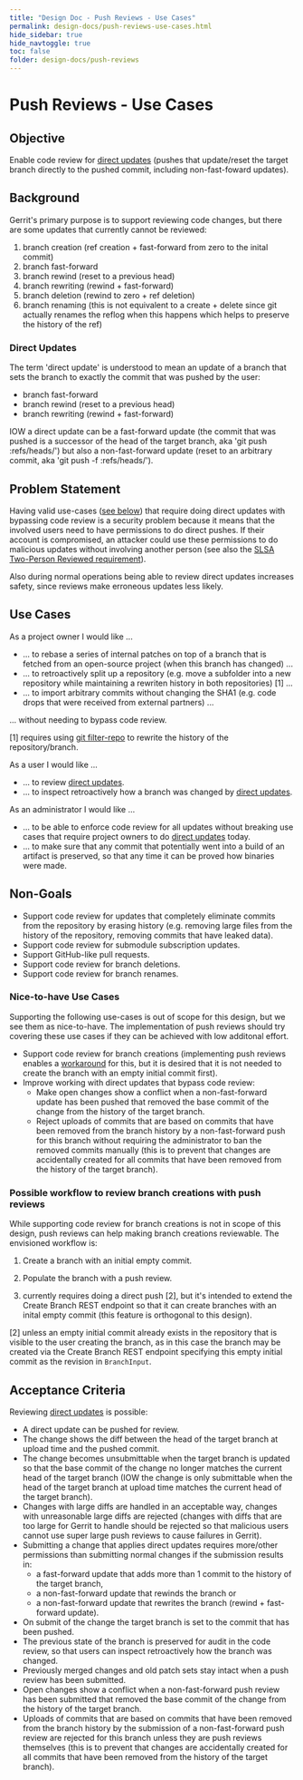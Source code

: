 ```yaml
---
title: "Design Doc - Push Reviews - Use Cases"
permalink: design-docs/push-reviews-use-cases.html
hide_sidebar: true
hide_navtoggle: true
toc: false
folder: design-docs/push-reviews
---
```


# Push Reviews - Use Cases

## <a id="objective">Objective

Enable code review for [direct updates](#direct-updates) (pushes that
update/reset the target branch directly to the pushed commit, including
non-fast-foward updates).

## <a id="background">Background

Gerrit's primary purpose is to support reviewing code changes, but there are
some updates that currently cannot be reviewed:

1. branch creation (ref creation + fast-forward from zero to the inital commit)
2. branch fast-forward
3. branch rewind (reset to a previous head)
4. branch rewriting (rewind + fast-forward)
5. branch deletion (rewind to zero + ref deletion)
6. branch renaming (this is not equivalent to a create + delete since git
   actually renames the reflog when this happens which helps to preserve the
   history of the ref)

### <a id="direct-updates">Direct Updates

The term 'direct update' is understood to mean an update of a branch that sets
the branch to exactly the commit that was pushed by the user:

* branch fast-forward
* branch rewind (reset to a previous head)
* branch rewriting (rewind + fast-forward)

IOW a direct update can be a fast-forward update (the commit that was pushed is
a successor of the head of the target branch, aka 'git push
<SHA1>:refs/heads/<branch>') but also a non-fast-forward update (reset to an
arbitrary commit, aka 'git push -f <SHA1>:refs/heads/<branch>').

## <a id="problem-statement">Problem Statement

Having valid use-cases ([see below](#use-cases)) that require doing direct
updates with bypassing code review is a security problem because it means that
the involved users need to have permissions to do direct pushes. If their
account is compromised, an attacker could use these permissions to do malicious
updates without involving another person (see also the
[SLSA](https://slsa.dev/spec/v0.1/levels#what-is-slsa) [Two-Person Reviewed
requirement](https://slsa.dev/spec/v0.1/requirements#two-person-reviewed)).

Also during normal operations being able to review direct updates increases
safety, since reviews make erroneous updates less likely.

## <a id="use-cases">Use Cases

As a project owner I would like ...

* ... to rebase a series of internal patches on top of a branch that is
  fetched from an open-source project (when this branch has changed) ...
* ... to retroactively split up a repository (e.g. move a subfolder into a new
  repository while maintaining a rewriten history in both repositories) [1] ...
* ... to import arbitrary commits without changing the SHA1 (e.g. code drops
  that were received from external partners) ...

... without needing to bypass code review.

[1] requires using [git filter-repo](https://github.com/newren/git-filter-repo/)
to rewrite the history of the repository/branch.

As a user I would like ...

* ... to review [direct updates](#direct-updates).
* ... to inspect retroactively how a branch was changed by [direct
  updates](#direct-updates).

As an administrator I would like ...

* ... to be able to enforce code review for all updates without breaking use
  cases that require project owners to do [direct updates](#direct-updates)
  today.
* ... to make sure that any commit that potentially went into a build of an
  artifact is preserved, so that any time it can be proved how binaries were
  made.

## <a id="non-goals">Non-Goals

* Support code review for updates that completely eliminate commits from the
  repository by erasing history (e.g. removing large files from the history of
  the repository, removing commits that have leaked data).
* Support code review for submodule subscription updates.
* Support GitHub-like pull requests.
* Support code review for branch deletions.
* Support code review for branch renames.

### <a id="nice-to-have-use-cases">Nice-to-have Use Cases

Supporting the following use-cases is out of scope for this design, but we see
them as nice-to-have. The implementation of push reviews should try covering
these use cases if they can be achieved with low additonal effort.

* Support code review for branch creations (implementing push reviews enables a
  [workaround](#how-to-review-branch-creations) for this, but it is desired that
  it is not needed to create the branch with an empty initial commit first).
* Improve working with direct updates that bypass code review:
    * Make open changes show a conflict when a non-fast-forward update has been
      pushed that removed the base commit of the change from the history of the
      target branch.
    * Reject uploads of commits that are based on commits that have been removed
      from the branch history by a non-fast-forward push for this branch without
      requiring the administrator to ban the removed commits manually (this is
      to prevent that changes are accidentally created for all commits that have
      been removed from the history of the target branch).

### <a id="how-to-review-branch-creation">Possible workflow to review branch creations with push reviews

While supporting code review for branch creations is not in scope of this
design, push reviews can help making branch creations reviewable. The envisioned
workflow is:

1. Create a branch with an initial empty commit.
2. Populate the branch with a push review.

1. currently requires doing a direct push [2], but it's intended to extend the
Create Branch REST endpoint so that it can create branches with an inital empty
commit (this feature is orthogonal to this design).

[2] unless an empty initial commit already exists in the repository that is
visible to the user creating the branch, as in this case the branch may be
created via the Create Branch REST endpoint specifying this empty initial commit
as the revision in `BranchInput`.

## <a id="acceptance-criteria">Acceptance Criteria

Reviewing [direct updates](#direct-updates) is possible:

* A direct update can be pushed for review.
* The change shows the diff between the head of the target branch at upload time
  and the pushed commit.
* The change becomes unsubmittable when the target branch is updated so that the
  base commit of the change no longer matches the current head of the target
  branch (IOW the change is only submittable when the head of the target branch
  at upload time matches the current head of the target branch).
* Changes with large diffs are handled in an acceptable way, changes with
  unreasonable large diffs are rejected (changes with diffs that are too large
  for Gerrit to handle should be rejected so that malicious users cannot use
  super large push reviews to cause failures in Gerrit).
* Submitting a change that applies direct updates requires more/other
  permissions than submitting normal changes if the submission results in:
    * a fast-forward update that adds more than 1 commit to the history of the
      target branch,
    * a non-fast-forward update that rewinds the branch or
    * a non-fast-forward update that rewrites the branch (rewind + fast-forward
      update).
* On submit of the change the target branch is set to the commit that has been
  pushed.
* The previous state of the branch is preserved for audit in the code review, so
  that users can inspect retroactively how the branch was changed.
* Previously merged changes and old patch sets stay intact when a push review
  has been submitted.
* Open changes show a conflict when a non-fast-forward push review has been
  submitted that removed the base commit of the change from the history of the
  target branch.
* Uploads of commits that are based on commits that have been removed from the
  branch history by the submission of a non-fast-forward push review are
  rejected for this branch unless they are push reviews themselves (this is to
  prevent that changes are accidentally created for all commits that have been
  removed from the history of the target branch).

